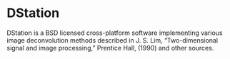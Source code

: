 DStation
========

DStation is a BSD licensed cross-platform software implementing various image deconvolution methods described in J. S. Lim, “Two-dimensional signal and image processing,”
Prentice Hall, (1990) and other sources.  

